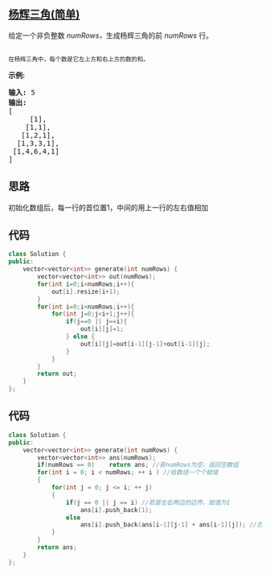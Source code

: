## [杨辉三角(简单)](https://leetcode-cn.com/problems/pascals-triangle/)
<p>给定一个非负整数&nbsp;<em>numRows，</em>生成杨辉三角的前&nbsp;<em>numRows&nbsp;</em>行。</p>

<p><img src="https://upload.wikimedia.org/wikipedia/commons/0/0d/PascalTriangleAnimated2.gif" alt=""></p>

<p><small>在杨辉三角中，每个数是它左上方和右上方的数的和。</small></p>

<p><strong>示例:</strong></p>

<pre><strong>输入:</strong> 5
<strong>输出:</strong>
[
     [1],
    [1,1],
   [1,2,1],
  [1,3,3,1],
 [1,4,6,4,1]
]</pre>

## 思路
初始化数组后，每一行的首位置1，中间的用上一行的左右值相加

## 代码
```c++
class Solution {
public:
    vector<vector<int>> generate(int numRows) {
        vector<vector<int>> out(numRows);
        for(int i=0;i<numRows;i++){
            out[i].resize(i+1);
        }
        for(int i=0;i<numRows;i++){
            for(int j=0;j<i+1;j++){
                if(j==0 || j==i){
                    out[i][j]=1;
                } else {
                    out[i][j]=out[i-1][j-1]+out[i-1][j];
                }
            }
        }
        return out;
    }
};
```
## 代码
```c++
class Solution {
public:
    vector<vector<int>> generate(int numRows) {
        vector<vector<int>> ans(numRows);
        if(numRows == 0)    return ans; //若numRows为空，返回空数组
        for(int i = 0; i < numRows; ++ i ) //给数组一个个赋值
        {
            for(int j = 0; j <= i; ++ j)
            {
                if(j == 0 || j == i) //若是左右两边的边界，赋值为1
                    ans[i].push_back(1);
                else
                    ans[i].push_back(ans[i-1][j-1] + ans[i-1][j]); //否则赋值为该位置左上与右上的和
            }
        }
        return ans;
    }
};
```
